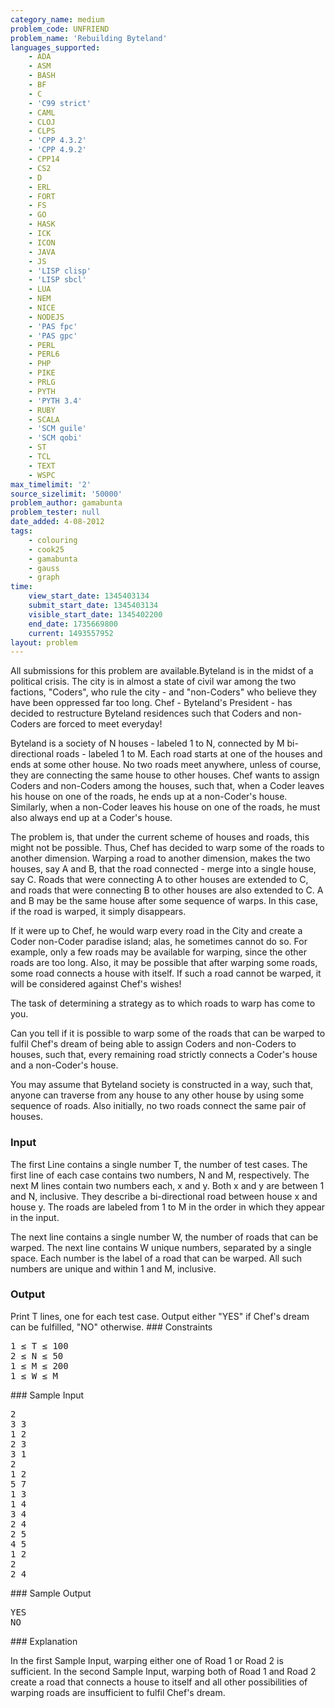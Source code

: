 ```yaml
---
category_name: medium
problem_code: UNFRIEND
problem_name: 'Rebuilding Byteland'
languages_supported:
    - ADA
    - ASM
    - BASH
    - BF
    - C
    - 'C99 strict'
    - CAML
    - CLOJ
    - CLPS
    - 'CPP 4.3.2'
    - 'CPP 4.9.2'
    - CPP14
    - CS2
    - D
    - ERL
    - FORT
    - FS
    - GO
    - HASK
    - ICK
    - ICON
    - JAVA
    - JS
    - 'LISP clisp'
    - 'LISP sbcl'
    - LUA
    - NEM
    - NICE
    - NODEJS
    - 'PAS fpc'
    - 'PAS gpc'
    - PERL
    - PERL6
    - PHP
    - PIKE
    - PRLG
    - PYTH
    - 'PYTH 3.4'
    - RUBY
    - SCALA
    - 'SCM guile'
    - 'SCM qobi'
    - ST
    - TCL
    - TEXT
    - WSPC
max_timelimit: '2'
source_sizelimit: '50000'
problem_author: gamabunta
problem_tester: null
date_added: 4-08-2012
tags:
    - colouring
    - cook25
    - gamabunta
    - gauss
    - graph
time:
    view_start_date: 1345403134
    submit_start_date: 1345403134
    visible_start_date: 1345402200
    end_date: 1735669800
    current: 1493557952
layout: problem
---
```

All submissions for this problem are available.Byteland is in the midst of a political crisis. The city is in almost a state of civil war among the two factions, "Coders", who rule the city - and "non-Coders" who believe they have been oppressed far too long. Chef - Byteland's President - has decided to restructure Byteland residences such that Coders and non-Coders are forced to meet everyday!

Byteland is a society of N houses - labeled 1 to N, connected by M bi-directional roads - labeled 1 to M. Each road starts at one of the houses and ends at some other house. No two roads meet anywhere, unless of course, they are connecting the same house to other houses. Chef wants to assign Coders and non-Coders among the houses, such that, when a Coder leaves his house on one of the roads, he ends up at a non-Coder's house. Similarly, when a non-Coder leaves his house on one of the roads, he must also always end up at a Coder's house.

The problem is, that under the current scheme of houses and roads, this might not be possible. Thus, Chef has decided to warp some of the roads to another dimension. Warping a road to another dimension, makes the two houses, say A and B, that the road connected - merge into a single house, say C. Roads that were connecting A to other houses are extended to C, and roads that were connecting B to other houses are also extended to C. A and B may be the same house after some sequence of warps. In this case, if the road is warped, it simply disappears.

If it were up to Chef, he would warp every road in the City and create a Coder non-Coder paradise island; alas, he sometimes cannot do so. For example, only a few roads may be available for warping, since the other roads are too long. Also, it may be possible that after warping some roads, some road connects a house with itself. If such a road cannot be warped, it will be considered against Chef's wishes!

The task of determining a strategy as to which roads to warp has come to you.

Can you tell if it is possible to warp some of the roads that can be warped to fulfil Chef's dream of being able to assign Coders and non-Coders to houses, such that, every remaining road strictly connects a Coder's house and a non-Coder's house.

You may assume that Byteland society is constructed in a way, such that, anyone can traverse from any house to any other house by using some sequence of roads. Also initially, no two roads connect the same pair of houses.

### Input

The first Line contains a single number T, the number of test cases. The first line of each case contains two numbers, N and M, respectively. The next M lines contain two numbers each, x and y. Both x and y are between 1 and N, inclusive. They describe a bi-directional road between house x and house y. The roads are labeled from 1 to M in the order in which they appear in the input.

The next line contains a single number W, the number of roads that can be warped. The next line contains W unique numbers, separated by a single space. Each number is the label of a road that can be warped. All such numbers are unique and within 1 and M, inclusive.

### Output

Print T lines, one for each test case. Output either "YES" if Chef's dream can be fulfilled, "NO" otherwise. ### Constraints

<pre>1 ≤ T ≤ 100
2 ≤ N ≤ 50
1 ≤ M ≤ 200
1 ≤ W ≤ M
</pre>### Sample Input

<pre>2
3 3
1 2
2 3
3 1
2
1 2
5 7
1 3
1 4
3 4
2 4
2 5
4 5
1 2
2
2 4
</pre>### Sample Output

<pre>YES
NO
</pre>### Explanation

In the first Sample Input, warping either one of Road 1 or Road 2 is sufficient. In the second Sample Input, warping both of Road 1 and Road 2 create a road that connects a house to itself and all other possibilities of warping roads are insufficient to fulfil Chef's dream.
